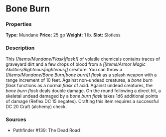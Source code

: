 ﻿---
Title: "Bone Burn"
Type: "Mundane"
Price: "25 gp"
Weight: "1 lb."
Slot: "Slotless"
Description: |
  "This flask of volatile chemicals contains traces of graveyard dirt and a few drops of blood from a righteous creature. You can throw a bone burn flask as a splash weapon with a range increment of 10 feet. Against non-undead creatures, a bone burn flask functions as a normal flask of acid. Against undead creatures, the bone burn flask deals double damage. On the round following a direct hit, a skeletal undead damaged by a bone burn flask takes 1d6 additional points of damage (Reflex DC 15 negates). Crafting this item requires a successful DC 20 Craft (alchemy) check."
Sources: "['Pathfinder #139: The Dead Road']"
---

# Bone Burn

### Properties

**Type:** Mundane **Price:** 25 gp **Weight:** 1 lb. **Slot:** Slotless

### Description

This _[[items/Mundane/Flask|flask]]_ of volatile chemicals contains traces of graveyard dirt and a few drops of blood from a _[[items/Armor Magic Abilities/Righteous|righteous]]_ creature. You can throw a _[[items/Mundane/Bone Burn|bone burn]]_ _flask_ as a splash weapon with a range increment of 10 feet. Against non-undead creatures, a _bone burn_ _flask_ functions as a normal _flask_ of acid. Against undead creatures, the _bone burn_ _flask_ deals double damage. On the round following a direct hit, a skeletal undead damaged by a _bone burn_ _flask_ takes 1d6 additional points of damage (Reflex DC 15 negates). Crafting this item requires a successful DC 20 Craft (alchemy) check.

### Sources

* Pathfinder #139: The Dead Road